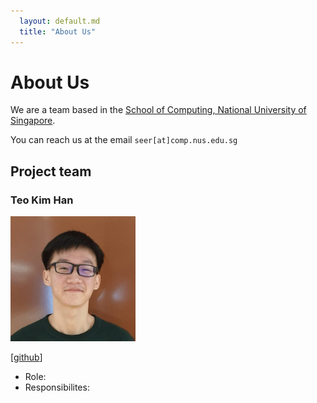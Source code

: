 ```yaml
---
  layout: default.md
  title: "About Us"
---
```


# About Us

We are a team based in the [School of Computing, National University of Singapore](http://www.comp.nus.edu.sg).

You can reach us at the email `seer[at]comp.nus.edu.sg`

## Project team

### Teo Kim Han

<img src="images/kimhan01.png" width="200px">

[[github](https://github.com/KimHan01)]

* Role:
* Responsibilites:

